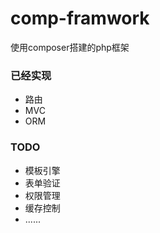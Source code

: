# comp-framwork
使用composer搭建的php框架

### 已经实现
* 路由
* MVC
* ORM

### TODO
* 模板引擎
* 表单验证
* 权限管理
* 缓存控制
* ......
